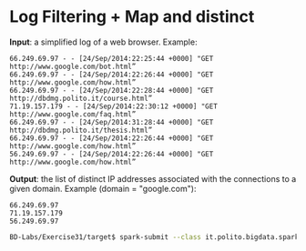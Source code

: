 # Log Filtering + Map and distinct

**Input**: a simplified log of a web browser. Example:

    66.249.69.97 - - [24/Sep/2014:22:25:44 +0000] "GET http://www.google.com/bot.html”
    66.249.69.97 - - [24/Sep/2014:22:26:44 +0000] "GET http://www.google.com/how.html”
    66.249.69.97 - - [24/Sep/2014:22:28:44 +0000] "GET http://dbdmg.polito.it/course.html”
    71.19.157.179 - - [24/Sep/2014:22:30:12 +0000] "GET http://www.google.com/faq.html”
    66.249.69.97 - - [24/Sep/2014:31:28:44 +0000] "GET http://dbdmg.polito.it/thesis.html”
    66.249.69.97 - - [24/Sep/2014:22:26:44 +0000] "GET http://www.google.com/how.html”
    56.249.69.97 - - [24/Sep/2014:22:26:44 +0000] "GET http://www.google.com/how.html”

**Output**: the list of distinct IP addresses associated with the connections to a given domain. Example (domain = "google.com"): 

    66.249.69.97
    71.19.157.179
    56.249.69.97

```sh
BD-Labs/Exercise31/target$ spark-submit --class it.polito.bigdata.spark.SparkDriver --deploy-mode client --master local Exercise31-1.jar ./in/ ./out/ google.com
```